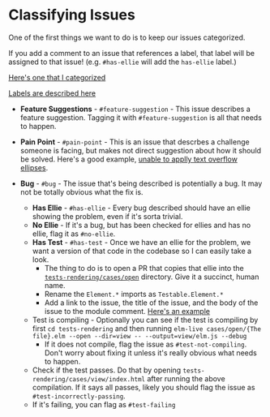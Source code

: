 # Classifying Issues


One of the first things we want to do is to keep our issues categorized. 

If you add a comment to an issue that references a label, that label will be assigned to that issue! (e.g. `#has-ellie` will add the `has-ellie` label.)

[Here's one that I categorized](https://github.com/mdgriffith/elm-ui/issues/201)

[Labels are described here](https://github.com/mdgriffith/elm-ui/labels)

- **Feature Suggestions** - `#feature-suggestion` -  This issue describes a feature suggestion.  Tagging it with `#feature-suggestion` is all that needs to happen.

- **Pain Point** - `#pain-point` - This is an issue that descrbes a challenge someone is facing, but makes not direct suggestion about how it should be solved. Here's a good example, [unable to applly text overflow ellipses](https://github.com/mdgriffith/elm-ui/issues/112).

- **Bug** - `#bug` - The issue that's being described is potentially a bug.  It may not be totally obvious what the fix is.
  - **Has Ellie** - `#has-ellie` - Every bug described should have an ellie showing the problem, even if it's sorta trivial.
  - **No Ellie** - If it's a bug, but has been checked for ellies and has no ellie, flag it as `#no-ellie`.
  - **Has Test** - `#has-test` - Once we have an ellie for the problem, we want a version of that code in the codebase so I can easily take a look.
    - The thing to do is to open a PR that copies that ellie into the [`tests-rendering/cases/open`](https://github.com/mdgriffith/elm-ui/tree/master/tests-rendering/cases/open) directory.  Give it a succinct, human name.
    - Rename the `Element.*` imports as `Testable.Element.*`
    - Add a link to the issue, the title of the issue, and the body of the issue to the module comment.  [Here's an example](https://github.com/mdgriffith/elm-ui/tree/master/tests-rendering/cases/open/InFrontSize.elm)
  - Test is compiling - Optionally you can see if the test is compiling by first `cd tests-rendering` and then running `elm-live cases/open/{The file}.elm --open --dir=view -- --output=view/elm.js --debug` 
    - If it does not compile, flag the issue as `#test-not-compiling`.  Don't worry about fixing it unless it's really obvious what needs to happen.
  - Check if the test passes.  Do that by opening `tests-rendering/cases/view/index.html` after running the above compilation.  If it says all passes, likely you should flag the issue as `#test-incorrectly-passing`.
  - If it's failing, you can flag as `#test-failing`



